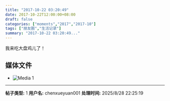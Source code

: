 ```yaml
---
title: "2017-10-22 03:20:49"
date: 2017-10-22T12:00:00+08:00
draft: false
categories: ["moments","2017","2017-10"]
tags: ["朋友圈","生活记录"]
summary: "2017-10-22 03:20:49..."
---
```


我来吃大盘鸡儿了！

## 媒体文件

- ![Media 1](/Moments/photos/2017-10-22/201710220320490.jpg)

---

**帖子类型:** 1
**用户名:** chenxueyuan001
**处理时间:** 2025/8/28 22:25:19